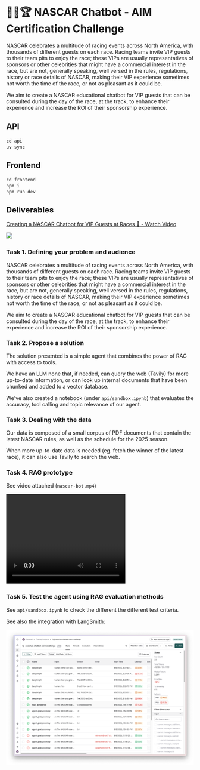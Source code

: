 # 🤖🏁🏆 NASCAR Chatbot - AIM Certification Challenge

NASCAR celebrates a multitude of racing events across North America, with thousands of different guests on each race. Racing teams invite VIP guests to their team pits to enjoy the race; these VIPs are usually representatives of sponsors or other celebrities that might have a commercial interest in the race, but are not, generally speaking, well versed in the rules, regulations, history or race details of NASCAR, making their VIP experience sometimes not worth the time of the race, or not as pleasant as it could be.

We aim to create a NASCAR educational chatbot for VIP guests that can be consulted during the day of the race, at the track, to enhance their experience and increase the ROI of their sponsorship experience.

## API

```
cd api
uv sync
```

## Frontend

```
cd frontend
npm i
npm run dev
```

## Deliverables

<div>
  <a href="https://www.loom.com/share/8a6c22e2cd8845959706952937751468">
    <p>Creating a NASCAR Chatbot for VIP Guests at Races 🚗 - Watch Video</p>
  </a>
  <a href="https://www.loom.com/share/8a6c22e2cd8845959706952937751468">
    <img style="max-width:300px;" src="https://cdn.loom.com/sessions/thumbnails/8a6c22e2cd8845959706952937751468-eb539691ac3ef9ff-full-play.gif">
  </a>
</div>

### Task 1. Defining your problem and audience

NASCAR celebrates a multitude of racing events across North America, with thousands of different guests on each race. Racing teams invite VIP guests to their team pits to enjoy the race; these VIPs are usually representatives of sponsors or other celebrities that might have a commercial interest in the race, but are not, generally speaking, well versed in the rules, regulations, history or race details of NASCAR, making their VIP experience sometimes not worth the time of the race, or not as pleasant as it could be.

We aim to create a NASCAR educational chatbot for VIP guests that can be consulted during the day of the race, at the track, to enhance their experience and increase the ROI of their sponsorship experience.

### Task 2. Propose a solution

The solution presented is a simple agent that combines the power of RAG with access to tools.

We have an LLM none that, if needed, can query the web (Tavily) for more up-to-date information, or can look up internal documents that have been chunked and added to a vector database.

We've also created a notebook (under `api/sandbox.ipynb`) that evaluates the accuracy, tool calling and topic relevance of our agent.

### Task 3. Dealing with the data

Our data is composed of a small corpus of PDF documents that contain the latest NASCAR rules, as well as the schedule for the 2025 season.

When more up-to-date data is needed (eg. fetch the winner of the latest race), it can also use Tavily to search the web.

### Task 4. RAG prototype

See video attached (`nascar-bot.mp4`)

<video width="320" height="240" controls>
  <source src="./nascar-bot.mp4" type="video/mp4">
</video>

### Task 5. Test the agent using RAG evaluation methods

See `api/sandbox.ipynb` to check the different the different test criteria.

See also the integration with LangSmith:

![langsmith](./langsmith.png)